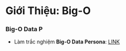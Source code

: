 # Giới Thiệu: Big-O



### Big-O Data P

* Làm trắc nghiệm **Big-O Data Persona**: [LINK](https://lbktnvri10a.typeform.com/to/MeuyabLT) 



